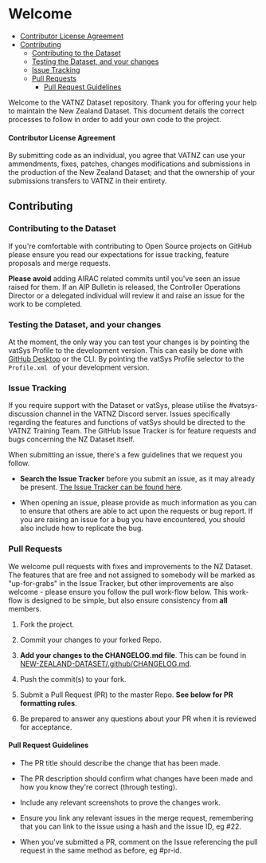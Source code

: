 # Welcome


- [Contributor License Agreement](#contributor-license-agreement)    
- [Contributing](#contributing)        
    - [Contributing to the Dataset](#contributing-to-the-dataset)        
    - [Testing the Dataset, and your changes](#testing-the-dataset-and-your-changes)        
    - [Issue Tracking](#issue-tracking)        
    - [Pull Requests](#pull-requests)            
        - [Pull Request Guidelines](#pull-request-guidelines)


Welcome to the VATNZ Dataset repository. Thank you for offering your help to maintain the New Zealand Dataset. This document details the correct processes to follow in order to add your own code to the project.

#### Contributor License Agreement

By submitting code as an individual, you agree that VATNZ can use your ammendments, fixes, patches, changes modifications and submissions in the production of the New Zealand Dataset; and that the ownership of your submissions transfers to VATNZ in their entirety.

## Contributing

### Contributing to the Dataset

If you're comfortable with contributing to Open Source projects on GitHub please ensure you read our expectations for issue tracking, feature proposals and merge requests.

**Please avoid** adding AIRAC related commits until you've seen an issue raised for them. If an AIP Bulletin is released, the Controller Operations Director or a delegated individual will review it and raise an issue for the work to be completed.

### Testing the Dataset, and your changes

At the moment, the only way you can test your changes is by pointing the vatSys Profile to the development version. This can easily be done with [GitHub Desktop](https://desktop.github.com/) or the CLI. By pointing the vatSys Profile selector to the `Profile.xml ` of your development version.

### Issue Tracking

If you require support with the Dataset or vatSys, please utilise the #vatsys-discussion channel in the VATNZ Discord server. Issues specifically regarding the features and functions of vatSys should be directed to the VATNZ Training Team. The GitHub Issue Tracker is for feature requests and bugs concerning the NZ Dataset itself.

When submitting an issue, there's a few guidelines that we request you follow.

* **Search the Issue Tracker** before you submit an issue, as it may already be present. [The Issue Tracker can be found here](https://github.com/vatSys/new-zealand-dataset/issues).

* When opening an issue, please provide as much information as you can to ensure that others are able to act upon the requests or bug report. If you are raising an issue for a bug you have encountered, you should also include how to replicate the bug.

### Pull Requests

We welcome pull requests with fixes and improvements to the NZ Dataset. The features that are free and not assigned to somebody will be marked as "up-for-grabs" in the Issue Tracker, but other improvements are also welcome - please ensure you follow the pull work-flow below. This work-flow is designed to be simple, but also ensure consistency from **all** members.

1. Fork the project.

2. Commit your changes to your forked Repo.

3. **Add your changes to the CHANGELOG.md file**. This can be found in [NEW-ZEALAND-DATASET/.github/CHANGELOG.md](CHANGELOG.md).

4. Push the commit(s) to your fork.

5. Submit a Pull Request (PR) to the master Repo. **See below for PR formatting rules**.

6. Be prepared to answer any questions about your PR when it is reviewed for acceptance.

#### Pull Request Guidelines

* The PR title should describe the change that has been made. 

* The PR description should confirm what changes have been made and how you know they're correct (through testing).

* Include any relevant screenshots to prove the changes work.

* Ensure you link any relevant issues in the merge request, remembering that you can link to the issue using a hash and the issue ID, eg #22.

* When you've submitted a PR, comment on the Issue referencing the pull request in the same method as before, eg #pr-id.

